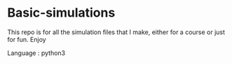 # Basic-simulations

This repo is for all the simulation files that I make, either for a course or just for fun.
Enjoy

Language : python3
